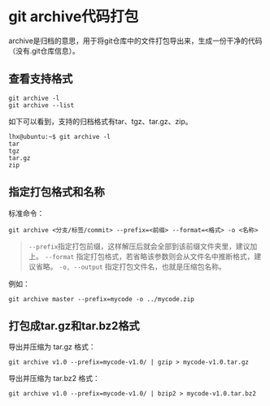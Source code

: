 # git archive代码打包

archive是归档的意思，用于将git仓库中的文件打包导出来，生成一份干净的代码（没有.git仓库信息）。

## 查看支持格式

```
git archive -l
git archive --list
```

如下可以看到，支持的归档格式有tar、tgz、tar.gz、zip。

```
lhx@ubuntu:~$ git archive -l
tar
tgz
tar.gz
zip
```

## 指定打包格式和名称

标准命令：

```
git archive <分支/标签/commit> --prefix=<前缀> --format=<格式> -o <名称>
```

> `--prefix`指定打包前缀，这样解压后就会全部到该前缀文件夹里，建议加上。
> `--format` 指定打包格式，若省略该参数则会从文件名中推断格式，建议省略。
> `-o, --output` 指定打包文件名，也就是压缩包名称。

例如：
```
git archive master --prefix=mycode -o ../mycode.zip
```

## 打包成tar.gz和tar.bz2格式

导出并压缩为 tar.gz 格式：

```
git archive v1.0 --prefix=mycode-v1.0/ | gzip > mycode-v1.0.tar.gz
```

导出并压缩为 tar.bz2 格式：

```
git archive v1.0 --prefix=mycode-v1.0/ | bzip2 > mycode-v1.0.tar.bz2
```

